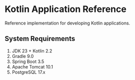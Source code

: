 # Kotlin Application Reference
Reference implementation for developing Kotlin applications.

## System Requirements

1. JDK 23 + Kotlin 2.2
2. Gradle 9.0
3. Spring Boot 3.5
4. Apache Tomcat 10.1
5. PostgreSQL 17.x